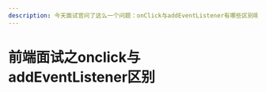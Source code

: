 ```yaml
---
description: 今天面试官问了这么一个问题：onClick与addEventListener有哪些区别呢
---
```


# 前端面试之onclick与addEventListener区别

